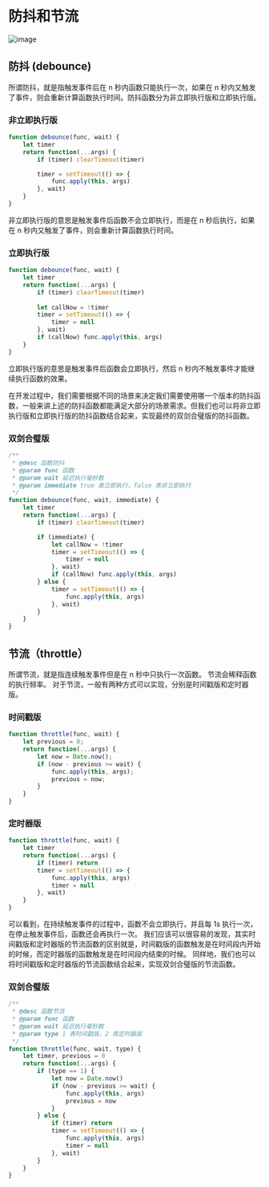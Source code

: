 # 防抖和节流
![image](https://user-gold-cdn.xitu.io/2019/8/13/16c87d929467ab9c?imageslim)
## 防抖 (debounce)
所谓防抖，就是指触发事件后在 n 秒内函数只能执行一次，如果在 n 秒内又触发了事件，则会重新计算函数执行时间。防抖函数分为非立即执行版和立即执行版。

### 非立即执行版
```js
function debounce(func, wait) {
	let timer
	return function(...args) {
		if (timer) clearTimeout(timer)

		timer = setTimeout(() => {
			func.apply(this, args)
		}, wait)
	}
}
```
非立即执行版的意思是触发事件后函数不会立即执行，而是在 n 秒后执行，如果在 n 秒内又触发了事件，则会重新计算函数执行时间。
### 立即执行版
```js
function debounce(func, wait) {
	let timer
	return function(...args) {
		if (timer) clearTimeout(timer)
			
		let callNow = !timer
		timer = setTimeout(() => {
			timer = null
		}, wait)
		if (callNow) func.apply(this, args)
	}
}
```
立即执行版的意思是触发事件后函数会立即执行，然后 n 秒内不触发事件才能继续执行函数的效果。

在开发过程中，我们需要根据不同的场景来决定我们需要使用哪一个版本的防抖函数，一般来讲上述的防抖函数都能满足大部分的场景需求。但我们也可以将非立即执行版和立即执行版的防抖函数结合起来，实现最终的双剑合璧版的防抖函数。

### 双剑合璧版
```js
/**
 * @desc 函数防抖
 * @param func 函数
 * @param wait 延迟执行毫秒数
 * @param immediate true 表立即执行，false 表非立即执行
 */
function debounce(func, wait, immediate) {
	let timer
	return function(...args) {
		if (timer) clearTimeout(timer)

		if (immediate) {
			let callNow = !timer
			timer = setTimeout(() => {
				timer = null
			}, wait)
			if (callNow) func.apply(this, args)
		} else {
			timer = setTimeout(() => {
				func.apply(this, args)
			}, wait)
		}
	}
}
```
## 节流（throttle）
所谓节流，就是指连续触发事件但是在 n 秒中只执行一次函数。 节流会稀释函数的执行频率。
对于节流，一般有两种方式可以实现，分别是时间戳版和定时器版。
### 时间戳版
```js
function throttle(func, wait) {
    let previous = 0;
    return function(...args) {
        let now = Date.now();
        if (now - previous >= wait) {
            func.apply(this, args);
            previous = now;
        }
    }
}
```
### 定时器版
```js
function throttle(func, wait) {
	let timer
	return function(...args) {
		if (timer) return
		timer = setTimeout(() => {
			func.apply(this, args)
			timer = null
		}, wait)
	}
}
```
可以看到，在持续触发事件的过程中，函数不会立即执行，并且每 1s 执行一次，在停止触发事件后，函数还会再执行一次。
我们应该可以很容易的发现，其实时间戳版和定时器版的节流函数的区别就是，时间戳版的函数触发是在时间段内开始的时候，而定时器版的函数触发是在时间段内结束的时候。
同样地，我们也可以将时间戳版和定时器版的节流函数结合起来，实现双剑合璧版的节流函数。

### 双剑合璧版
```js
/**
 * @desc 函数节流
 * @param func 函数
 * @param wait 延迟执行毫秒数
 * @param type 1 表时间戳版，2 表定时器版
 */
function throttle(func, wait, type) {
	let timer, previous = 0
	return function(...args) {
		if (type == 1) {
			let now = Date.now()
			if (now - previous >= wait) {
				func.apply(this, args)
				previous = now
			}
		} else {
			if (timer) return
			timer = setTimeout(() => {
				func.apply(this, args)
				timer = null
			}, wait)
		}
	}
}
```